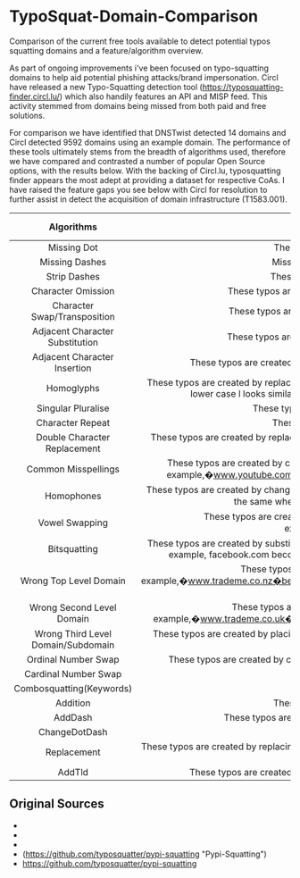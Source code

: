 # TypoSquat-Domain-Comparison
Comparison of the current free tools available to detect potential typos squatting domains and a feature/algorithm overview. 

As part of ongoing improvements i've been focused on typo-squatting domains to help aid potential phishing attacks/brand impersonation. Circl have released a new Typo-Squatting detection tool (https://typosquatting-finder.circl.lu/) which also handily features an API and MISP feed. This activity stemmed from domains being missed from both paid and free solutions. 

For comparison we have identified that DNSTwist detected 14 domains and Circl detected 9592 domains using an example domain. The performance of these tools ultimately stems from the breadth of algorithms used, therefore we have compared and contrasted a number of popular Open Source options, with the results below. With the backing of Circl.lu, typosquatting finder appears the most adept at providing a dataset for respective CoAs. I have raised the feature gaps you see below with Circl for resolution to further assist in detect the acquisition of domain infrastructure (T1583.001).


|**Algorithms**                        |**Description**                                                                                                                                                                                                                              |**Circl**|**URLInsane**|**URLCrazy**|**DNSTwist**|**Pypi-Squatting**|
|:--------------------------------:|:---------------------------------------------------------------------------------------------------------------------------------------------------------------------------------------------------------------------------------------:|:---:|:-------:|:------:|:------:|:------------:|
|           Missing Dot            |                                                                                     These typos are created by deleting a dot from the domain name.                                                                                     |  X  |    X    |   X    |   X    |      X       |
|          Missing Dashes          |                                                                                    Missing Dashes is created by stripping all dashes from the domain                                                                                    |  X  |    X    |        |        |              |
|           Strip Dashes           |                                                                                    These typos are created by deleting a dash from the domain name.                                                                                     |  X  |    X    |   X    |        |      X       |
|        Character Omission        |                                                                        These typos are created by leaving out a letter of the domain name, one letter at a time.                                                                        |  X  |    X    |   X    |   X    |      X       |
|   Character Swap/Transposition   |                                                                          These typos are created by swapping the order of adjacent letters in the domain name.                                                                          |  X  |    X    |   X    |        |              |
| Adjacent Character Substitution  |                                                                        These typos are created by changing the order of letters in the each part of the domain.                                                                         |  X  |    X    |   X    |        |      X       |
|   Adjacent Character Insertion   |                                                              These typos are created by inserting letters to the immediate left and right on the keyboard of each letter.                                                               |  X  |    X    |   X    |   X    |              |
|            Homoglyphs            |These typos are created by replacing characters to another character that look similar but are different. An example is that the lower case l looks similar to the numeral one, e.g. l vs 1. For example, google.com becomes goog1e.com. |  X  |    X    |   X    |   P    |              |
|        Singular Pluralise        |                                                                               These typos are created by making a singular domain plural and vice versa.                                                                                |  X  |    X    |   X    |        |      X       |
|         Character Repeat         |                                                                                    These typos are created by repeating a letter of the domain name.                                                                                    |  X  |    X    |   X    |   X    |      X       |
|   Double Character Replacement   |                                          These typos are created by replacing identical, consecutive letters of the domain name with letters to the immediate left and right on the keyboard.                                           |  X  |    X    |   X    |        |              |
|       Common Misspellings        |               These typos are created by changing a word by is misspelling. Over 8000 common misspellings from Wikipedia. For example,�www.youtube.com�becomes�www.youtub.com�and�www.abseil.com�becomes�www.absail.com.                |  X  |    X    |   X    |        |      X       |
|            Homophones            |                      These typos are created by changing word by an other who sound the same when spoken. Over 450 sets of words that sound the same when spoken. For example,�www.base.com�becomes�www.bass.com.                       |  X  |    X    |   X    |   P    |      X       |
|          Vowel Swapping          |                                           These typos are created by swapping vowels within the domain name except for the first letter. For example,�www.google.com�becomes�www.gaagle.com.                                            |  X  |    X    |   X    |        |      X       |
|           Bitsquatting           |These typos are created by substituting a character with the set of valid characters that can be made after a single bit flip. For example, facebook.com becomes bacebook.com, dacebook.com, faaebook.com,fabebook.com,facabook.com, etc.|  X  |    X    |   X    |   X    |              |
|      Wrong Top Level Domain      |       These typos are created by changing the original top level domain to another. For example,�www.trademe.co.nz�becomes�www.trademe.co.mz�and�www.google.com�becomes�www.google.org�Uses the 19 most common top level domains.       |  X  |    X    |   X    |        |              |
|    Wrong Second Level Domain     |                        These typos are created by changing the original second level domain to another. For example,�www.trademe.co.uk�becomes�www.trademe.ac.uk�and�www.google.com�will still be�www.google.com                        |  X  |    X    |   X    |        |              |
|Wrong Third Level Domain/Subdomain|                                                    These typos are created by placing a dot in the domain name in order to create subdomain. Example: google.com becomes goo.gle.com                                                    |  X  |    X    |        |        |              |
|       Ordinal Number Swap        |                                                            These typos are created by changing a number to words and vice versa. For example, circlone.lu becomes circl1.lu.                                                            |  X  |    X    |        |        |      X       |
|       Cardinal Number Swap       |                                                                                               Numeral Swap numbers, words and vice versa                                                                                                |  X  |    X    |        |        |              |
|     Combosquatting(Keywords)     |                                                                                                                                                                                                                                         |     |         |        |        |              |
|             Addition             |                                                                                     These typos are created by add a characters in the domain name.                                                                                     |  X  |         |        |        |      X       |
|             AddDash              |                                                                       These typos are created by adding a dash between the first and last character in a string.                                                                        |  X  |         |        |        |      X       |
|          ChangeDotDash           |                                                                                           These typos are created by changing a dot to a dash                                                                                           |  X  |         |        |        |      X       |
|           Replacement            |                                   These typos are created by replacing each letter of the domain name with letters to the immediate left and right on the keyboard. (QWERTY, AZERTY, QWERTZ, DVORAK)                                    |  X  |         |        |        |      X       |
|              AddTld              |                                                                 These typos are created by adding a tld before the right tld. Example: google.com becomes google.com.it                                                                 |  X  |         |        |        |              |

## Original Sources

*
*
*
* (https://github.com/typosquatter/pypi-squatting "Pypi-Squatting")
* https://github.com/typosquatter/pypi-squatting
